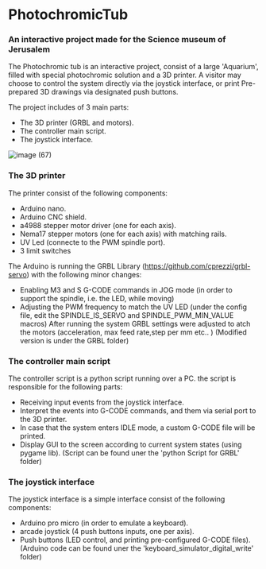 # PhotochromicTub
### An interactive project made for the Science museum of Jerusalem

The Photochromic tub is an interactive project,
consist of a large 'Aquarium', filled with special photochromic solution
and a 3D printer.
A visitor may choose to control the system directly via the joystick interface, or 
print Pre-prepared 3D drawings via designated push buttons.

The project includes of 3 main parts:
- The 3D printer (GRBL and motors).
- The controller main script.
- The joystick interface.

![image (67)](https://user-images.githubusercontent.com/87602958/234101972-fd9d5222-ab68-4cd0-b064-b95256ab0135.png)


### The 3D printer
The printer consist of the following components:
- Arduino nano.
- Arduino CNC shield.
- a4988 stepper motor driver (one for each axis).
- Nema17 stepper motors (one for each axis) with matching rails.
- UV Led (connecte to the PWM spindle port).
- 3 limit switches

The Arduino is running the GRBL Library (https://github.com/cprezzi/grbl-servo)
with the following minor changes:
- Enabling M3 and S G-CODE commands in JOG mode (in order to support the spindle, i.e. the LED, while moving)
- Adjusting the PWM frequency to match the UV LED (under the config file, edit the SPINDLE_IS_SERVO and SPINDLE_PWM_MIN_VALUE macros)
After running the system GRBL settings were adjusted to atch the motors (acceleration, max feed rate,step per mm etc.. )
(Modified version is under the GRBL folder)

### The controller main script
The controller script is a python script running over a PC.
the script is responsible for the following parts:
- Receiving input events from the joystick interface.
- Interpret the events into G-CODE commands, and them via serial port to the 3D printer.
- In case that the system enters IDLE mode, a custom G-CODE file will be printed.
- Display GUI to the screen according to current system states (using pygame lib).
(Script can be found uner the 'python Script for GRBL' folder)

### The joystick interface
The joystick interface is a simple interface consist of the following components:
- Arduino pro micro (in order to emulate a keyboard).
- arcade joystick (4 push buttons inputs, one per axis).
- Push buttons (LED control, and printing pre-configured G-CODE files).
(Arduino code can be found uner the 'keyboard_simulator_digital_write' folder)






